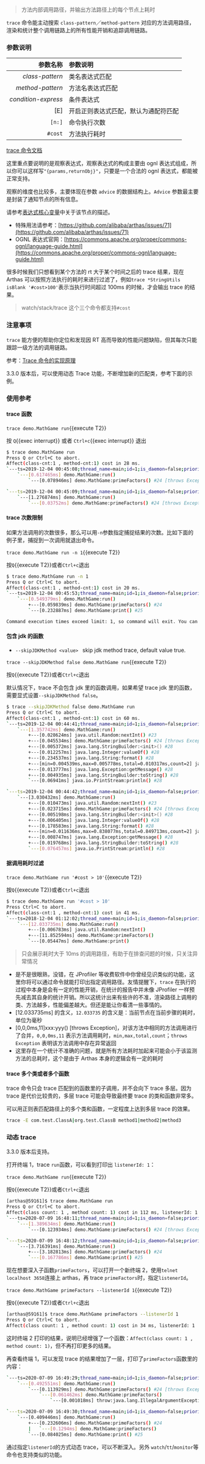 > 方法内部调用路径，并输出方法路径上的每个节点上耗时

`trace` 命令能主动搜索 `class-pattern`／`method-pattern` 对应的方法调用路径，渲染和统计整个调用链路上的所有性能开销和追踪调用链路。

### 参数说明

|            参数名称 | 参数说明                             |
| ------------------: | :----------------------------------- |
|     _class-pattern_ | 类名表达式匹配                       |
|    _method-pattern_ | 方法名表达式匹配                     |
| _condition-express_ | 条件表达式                           |
|                 [E] | 开启正则表达式匹配，默认为通配符匹配 |
|              `[n:]` | 命令执行次数                         |
|             `#cost` | 方法执行耗时                         |

[trace 命令文档](https://arthas.aliyun.com/doc/trace.html)

这里重点要说明的是观察表达式，观察表达式的构成主要由 ognl 表达式组成，所以你可以这样写`"{params,returnObj}"`，只要是一个合法的 ognl 表达式，都能被正常支持。

观察的维度也比较多，主要体现在参数 `advice` 的数据结构上。`Advice` 参数最主要是封装了通知节点的所有信息。

请参考[表达式核心变量](advice-class.md)中关于该节点的描述。

- 特殊用法请参考：[https://github.com/alibaba/arthas/issues/71](https://github.com/alibaba/arthas/issues/71)
- OGNL 表达式官网：[https://commons.apache.org/proper/commons-ognl/language-guide.html](https://commons.apache.org/proper/commons-ognl/language-guide.html)

很多时候我们只想看到某个方法的 rt 大于某个时间之后的 trace 结果，现在 Arthas 可以按照方法执行的耗时来进行过滤了，例如`trace *StringUtils isBlank '#cost>100'`表示当执行时间超过 100ms 的时候，才会输出 trace 的结果。

> watch/stack/trace 这个三个命令都支持`#cost`

### 注意事项

`trace` 能方便的帮助你定位和发现因 RT 高而导致的性能问题缺陷，但其每次只能跟踪一级方法的调用链路。

参考：[Trace 命令的实现原理](https://github.com/alibaba/arthas/issues/597)

3.3.0 版本后，可以使用动态 Trace 功能，不断增加新的匹配类，参考下面的示例。

### 使用参考

#### trace 函数

`trace demo.MathGame run`{{execute T2}}

按 `Q`{{exec interrupt}} 或者 `Ctrl+c`{{exec interrupt}} 退出

```bash
$ trace demo.MathGame run
Press Q or Ctrl+C to abort.
Affect(class-cnt:1 , method-cnt:1) cost in 28 ms.
`---ts=2019-12-04 00:45:08;thread_name=main;id=1;is_daemon=false;priority=5;TCCL=sun.misc.Launcher$AppClassLoader@3d4eac69
    `---[0.617465ms] demo.MathGame:run()
        `---[0.078946ms] demo.MathGame:primeFactors() #24 [throws Exception]

`---ts=2019-12-04 00:45:09;thread_name=main;id=1;is_daemon=false;priority=5;TCCL=sun.misc.Launcher$AppClassLoader@3d4eac69
    `---[1.276874ms] demo.MathGame:run()
        `---[0.03752ms] demo.MathGame:primeFactors() #24 [throws Exception]
```

#### trace 次数限制

如果方法调用的次数很多，那么可以用`-n`参数指定捕捉结果的次数。比如下面的例子里，捕捉到一次调用就退出命令。

`trace demo.MathGame run -n 1`{{execute T2}}

按`Q`{{execute T2}}或者`Ctrl+c`退出

```bash
$ trace demo.MathGame run -n 1
Press Q or Ctrl+C to abort.
Affect(class-cnt:1 , method-cnt:1) cost in 20 ms.
`---ts=2019-12-04 00:45:53;thread_name=main;id=1;is_daemon=false;priority=5;TCCL=sun.misc.Launcher$AppClassLoader@3d4eac69
    `---[0.549379ms] demo.MathGame:run()
        +---[0.059839ms] demo.MathGame:primeFactors() #24
        `---[0.232887ms] demo.MathGame:print() #25

Command execution times exceed limit: 1, so command will exit. You can set it with -n option.
```

#### 包含 jdk 的函数

- `--skipJDKMethod <value> ` skip jdk method trace, default value true.

`trace --skipJDKMethod false demo.MathGame run`{{execute T2}}

按`Q`{{execute T2}}或者`Ctrl+c`退出

默认情况下，trace 不会包含 jdk 里的函数调用，如果希望 trace jdk 里的函数，需要显式设置`--skipJDKMethod false`。

```bash
$ trace --skipJDKMethod false demo.MathGame run
Press Q or Ctrl+C to abort.
Affect(class-cnt:1 , method-cnt:1) cost in 60 ms.
`---ts=2019-12-04 00:44:41;thread_name=main;id=1;is_daemon=false;priority=5;TCCL=sun.misc.Launcher$AppClassLoader@3d4eac69
    `---[1.357742ms] demo.MathGame:run()
        +---[0.028624ms] java.util.Random:nextInt() #23
        +---[0.045534ms] demo.MathGame:primeFactors() #24 [throws Exception]
        +---[0.005372ms] java.lang.StringBuilder:<init>() #28
        +---[0.012257ms] java.lang.Integer:valueOf() #28
        +---[0.234537ms] java.lang.String:format() #28
        +---[min=0.004539ms,max=0.005778ms,total=0.010317ms,count=2] java.lang.StringBuilder:append() #28
        +---[0.013777ms] java.lang.Exception:getMessage() #28
        +---[0.004935ms] java.lang.StringBuilder:toString() #28
        `---[0.06941ms] java.io.PrintStream:println() #28

`---ts=2019-12-04 00:44:42;thread_name=main;id=1;is_daemon=false;priority=5;TCCL=sun.misc.Launcher$AppClassLoader@3d4eac69
    `---[3.030432ms] demo.MathGame:run()
        +---[0.010473ms] java.util.Random:nextInt() #23
        +---[0.023715ms] demo.MathGame:primeFactors() #24 [throws Exception]
        +---[0.005198ms] java.lang.StringBuilder:<init>() #28
        +---[0.006405ms] java.lang.Integer:valueOf() #28
        +---[0.178583ms] java.lang.String:format() #28
        +---[min=0.011636ms,max=0.838077ms,total=0.849713ms,count=2] java.lang.StringBuilder:append() #28
        +---[0.008747ms] java.lang.Exception:getMessage() #28
        +---[0.019768ms] java.lang.StringBuilder:toString() #28
        `---[0.076457ms] java.io.PrintStream:println() #28
```

#### 据调用耗时过滤

`trace demo.MathGame run '#cost > 10'`{{execute T2}}

按`Q`{{execute T2}}或者`Ctrl+c`退出

```bash
$ trace demo.MathGame run '#cost > 10'
Press Ctrl+C to abort.
Affect(class-cnt:1 , method-cnt:1) cost in 41 ms.
`---ts=2018-12-04 01:12:02;thread_name=main;id=1;is_daemon=false;priority=5;TCCL=sun.misc.Launcher$AppClassLoader@3d4eac69
    `---[12.033735ms] demo.MathGame:run()
        +---[0.006783ms] java.util.Random:nextInt()
        +---[11.852594ms] demo.MathGame:primeFactors()
        `---[0.05447ms] demo.MathGame:print()
```

> 只会展示耗时大于 10ms 的调用路径，有助于在排查问题的时候，只关注异常情况

- 是不是很眼熟，没错，在 JProfiler 等收费软件中你曾经见识类似的功能，这里你将可以通过命令就能打印出指定调用路径。友情提醒下，`trace` 在执行的过程中本身是会有一定的性能开销，在统计的报告中并未像 JProfiler 一样预先减去其自身的统计开销。所以这统计出来有些许的不准，渲染路径上调用的类、方法越多，性能偏差越大。但还是能让你看清一些事情的。
- [12.033735ms] 的含义，`12.033735` 的含义是：当前节点在当前步骤的耗时，单位为毫秒
- [0,0,0ms,11]xxx:yyy() [throws Exception]，对该方法中相同的方法调用进行了合并，`0,0,0ms,11` 表示方法调用耗时，`min,max,total,count`；`throws Exception` 表明该方法调用中存在异常返回
- 这里存在一个统计不准确的问题，就是所有方法耗时加起来可能会小于该监测方法的总耗时，这个是由于 Arthas 本身的逻辑会有一定的耗时

#### trace 多个类或者多个函数

trace 命令只会 trace 匹配到的函数里的子调用，并不会向下 trace 多层。因为 trace 是代价比较贵的，多层 trace 可能会导致最终要 trace 的类和函数非常多。

可以用正则表匹配路径上的多个类和函数，一定程度上达到多层 trace 的效果。

```bash
trace -E com.test.ClassA|org.test.ClassB method1|method2|method3
```

### 动态 trace

3.3.0 版本后支持。

打开终端 1，trace `run`函数，可以看到打印出 `listenerId: 1`：

`trace demo.MathGame run`{{execute T2}}

按`Q`{{execute T2}}或者`Ctrl+c`退出

```bash
[arthas@59161]$ trace demo.MathGame run
Press Q or Ctrl+C to abort.
Affect(class count: 1 , method count: 1) cost in 112 ms, listenerId: 1
`---ts=2020-07-09 16:48:11;thread_name=main;id=1;is_daemon=false;priority=5;TCCL=sun.misc.Launcher$AppClassLoader@3d4eac69
    `---[1.389634ms] demo.MathGame:run()
        `---[0.123934ms] demo.MathGame:primeFactors() #24 [throws Exception]

`---ts=2020-07-09 16:48:12;thread_name=main;id=1;is_daemon=false;priority=5;TCCL=sun.misc.Launcher$AppClassLoader@3d4eac69
    `---[3.716391ms] demo.MathGame:run()
        +---[3.182813ms] demo.MathGame:primeFactors() #24
        `---[0.167786ms] demo.MathGame:print() #25
```

现在想要深入子函数`primeFactors`，可以打开一个新终端 2，使用`telnet localhost 3658`连接上 arthas，再 trace `primeFactors`时，指定`listenerId`。

`trace demo.MathGame primeFactors --listenerId 1`{{execute T2}}

按`Q`{{execute T2}}或者`Ctrl+c`退出

```bash
[arthas@59161]$ trace demo.MathGame primeFactors --listenerId 1
Press Q or Ctrl+C to abort.
Affect(class count: 1 , method count: 1) cost in 34 ms, listenerId: 1
```

这时终端 2 打印的结果，说明已经增强了一个函数：`Affect(class count: 1 , method count: 1)`，但不再打印更多的结果。

再查看终端 1，可以发现 trace 的结果增加了一层，打印了`primeFactors`函数里的内容：

```bash
`---ts=2020-07-09 16:49:29;thread_name=main;id=1;is_daemon=false;priority=5;TCCL=sun.misc.Launcher$AppClassLoader@3d4eac69
    `---[0.492551ms] demo.MathGame:run()
        `---[0.113929ms] demo.MathGame:primeFactors() #24 [throws Exception]
            `---[0.061462ms] demo.MathGame:primeFactors()
                `---[0.001018ms] throw:java.lang.IllegalArgumentException() #46

`---ts=2020-07-09 16:49:30;thread_name=main;id=1;is_daemon=false;priority=5;TCCL=sun.misc.Launcher$AppClassLoader@3d4eac69
    `---[0.409446ms] demo.MathGame:run()
        +---[0.232606ms] demo.MathGame:primeFactors() #24
        |   `---[0.1294ms] demo.MathGame:primeFactors()
        `---[0.084025ms] demo.MathGame:print() #25
```

通过指定`listenerId`的方式动态 trace，可以不断深入。另外 `watch`/`tt`/`monitor`等命令也支持类似的功能。
